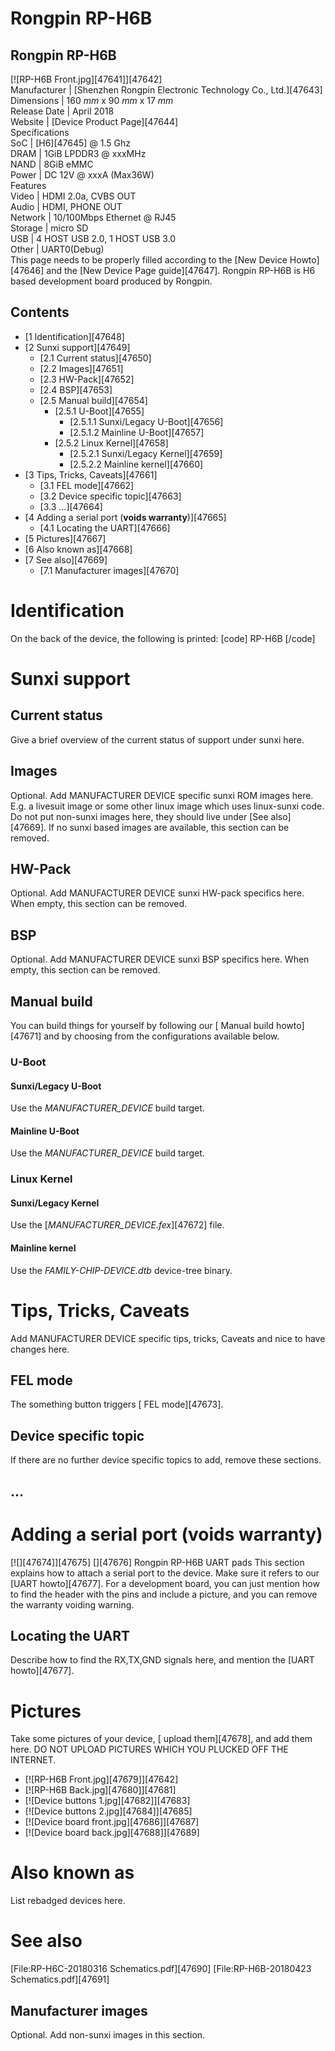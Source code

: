 # Rongpin RP-H6B
Rongpin RP-H6B  
---  
[![RP-H6B Front.jpg][47641]][47642]  
Manufacturer |  [Shenzhen Rongpin Electronic Technology Co., Ltd.][47643]  
Dimensions |  160 _mm_ x 90 _mm_ x 17 _mm_  
Release Date |  April 2018   
Website |  [Device Product Page][47644]  
Specifications   
SoC |  [H6][47645] @ 1.5 Ghz   
DRAM |  1GiB LPDDR3 @ xxxMHz   
NAND |  8GiB eMMC   
Power |  DC 12V @ xxxA (Max36W)   
Features   
Video |  HDMI 2.0a, CVBS OUT   
Audio |  HDMI, PHONE OUT   
Network |  10/100Mbps Ethernet @ RJ45   
Storage |  micro SD   
USB |  4 HOST USB 2.0, 1 HOST USB 3.0   
Other |  UART0(Debug)   
This page needs to be properly filled according to the [New Device Howto][47646] and the [New Device Page guide][47647].
Rongpin RP-H6B is H6 based development board produced by Rongpin. 
## Contents
  * [1 Identification][47648]
  * [2 Sunxi support][47649]
    * [2.1 Current status][47650]
    * [2.2 Images][47651]
    * [2.3 HW-Pack][47652]
    * [2.4 BSP][47653]
    * [2.5 Manual build][47654]
      * [2.5.1 U-Boot][47655]
        * [2.5.1.1 Sunxi/Legacy U-Boot][47656]
        * [2.5.1.2 Mainline U-Boot][47657]
      * [2.5.2 Linux Kernel][47658]
        * [2.5.2.1 Sunxi/Legacy Kernel][47659]
        * [2.5.2.2 Mainline kernel][47660]
  * [3 Tips, Tricks, Caveats][47661]
    * [3.1 FEL mode][47662]
    * [3.2 Device specific topic][47663]
    * [3.3 ...][47664]
  * [4 Adding a serial port (**voids warranty**)][47665]
    * [4.1 Locating the UART][47666]
  * [5 Pictures][47667]
  * [6 Also known as][47668]
  * [7 See also][47669]
    * [7.1 Manufacturer images][47670]

# Identification
On the back of the device, the following is printed: 
[code] 
    RP-H6B
[/code]
# Sunxi support
## Current status
Give a brief overview of the current status of support under sunxi here.
## Images
Optional. Add MANUFACTURER DEVICE specific sunxi ROM images here. E.g. a livesuit image or some other linux image which uses linux-sunxi code. Do not put non-sunxi images here, they should live under [See also][47669]. If no sunxi based images are available, this section can be removed.
## HW-Pack
Optional. Add MANUFACTURER DEVICE sunxi HW-pack specifics here. When empty, this section can be removed.
## BSP
Optional. Add MANUFACTURER DEVICE sunxi BSP specifics here. When empty, this section can be removed.
## Manual build
You can build things for yourself by following our [ Manual build howto][47671] and by choosing from the configurations available below. 
### U-Boot
#### Sunxi/Legacy U-Boot
Use the _MANUFACTURER_DEVICE_ build target. 
#### Mainline U-Boot
Use the _MANUFACTURER_DEVICE_ build target. 
### Linux Kernel
#### Sunxi/Legacy Kernel
Use the [_MANUFACTURER_DEVICE.fex_][47672] file. 
#### Mainline kernel
Use the _FAMILY-CHIP-DEVICE.dtb_ device-tree binary. 
# Tips, Tricks, Caveats
Add MANUFACTURER DEVICE specific tips, tricks, Caveats and nice to have changes here.
## FEL mode
The something button triggers [ FEL mode][47673]. 
## Device specific topic
If there are no further device specific topics to add, remove these sections.
## ...
# Adding a serial port (**voids warranty**)
[![][47674]][47675]
[][47676]
Rongpin RP-H6B UART pads
This section explains how to attach a serial port to the device. Make sure it refers to our [UART howto][47677]. For a development board, you can just mention how to find the header with the pins and include a picture, and you can remove the warranty voiding warning.
## Locating the UART
Describe how to find the RX,TX,GND signals here, and mention the [UART howto][47677].
# Pictures
Take some pictures of your device, [ upload them][47678], and add them here. DO NOT UPLOAD PICTURES WHICH YOU PLUCKED OFF THE INTERNET.
  * [![RP-H6B Front.jpg][47679]][47642]
  * [![RP-H6B Back.jpg][47680]][47681]
  * [![Device buttons 1.jpg][47682]][47683]
  * [![Device buttons 2.jpg][47684]][47685]
  * [![Device board front.jpg][47686]][47687]
  * [![Device board back.jpg][47688]][47689]

# Also known as
List rebadged devices here.
# See also
[File:RP-H6C-20180316 Schematics.pdf][47690] [File:RP-H6B-20180423 Schematics.pdf][47691]
## Manufacturer images
Optional. Add non-sunxi images in this section.

